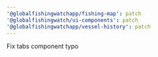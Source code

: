 ```yaml
---
'@globalfishingwatchapp/fishing-map': patch
'@globalfishingwatch/ui-components': patch
'@globalfishingwatchapp/vessel-history': patch
---
```


Fix tabs component typo
